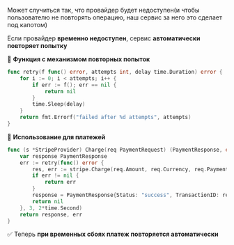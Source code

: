 Может случиться так, что провайдер будет недоступен(и чтобы пользователю не повторять операцию, наш сервис за него это сделает под капотом)

Если провайдер **временно недоступен**, сервис **автоматически повторяет попытку**

📌 **Функция с механизмом повторных попыток**
```go
func retry(f func() error, attempts int, delay time.Duration) error {
    for i := 0; i < attempts; i++ {
        if err := f(); err == nil {
            return nil
        }
        time.Sleep(delay)
    }
    return fmt.Errorf("failed after %d attempts", attempts)
}
```
📌 **Использование для платежей**
```go
func (s *StripeProvider) Charge(req PaymentRequest) (PaymentResponse, error) {
    var response PaymentResponse
    err := retry(func() error {
        res, err := stripe.Charge(req.Amount, req.Currency, req.PaymentToken)
        if err != nil {
            return err
        }
        response = PaymentResponse{Status: "success", TransactionID: res.ID}
        return nil
    }, 3, 2*time.Second)
    return response, err
}
```
✅ Теперь **при временных сбоях платеж повторяется автоматически**


